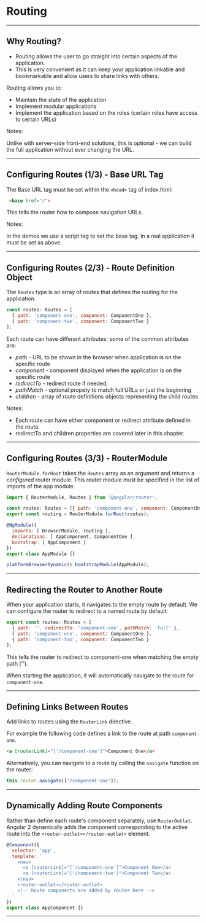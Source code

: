 # Routing

---

## Why Routing?

- Routing allows the user to go straight into certain aspects of the application.
- This is very convenient as it can keep your application linkable and bookmarkable and allow users to share links with others.

Routing allows you to:

- Maintain the state of the application
- Implement modular applications
- Implement the application based on the roles (certain roles have access to certain URLs)

Notes:

Unlike with server-side front-end solutions, this is optional - we can build the full application without ever changing the URL.

---

## Configuring Routes (1/3) - Base URL Tag

The Base URL tag must be set within the `<head>` tag of index.html:

```html
 <base href="/">

```

This tells the router how to compose navigation URLs.

Notes:

In the demos we use a script tag to set the base tag. In a real application it must be set as above.

---

## Configuring Routes (2/3) - Route Definition Object

The `Routes` type is an array of routes that defines the routing for the application.

```javascript
const routes: Routes = [
  { path: 'component-one', component: ComponentOne },
  { path: 'component-two', component: ComponentTwo }
];
```

Each route can have different attributes; some of the common attributes are:
* _path_ - URL to be shown in the browser when application is on the specific route
* _component_ - component displayed when the application is on the specific route
* _redirectTo_ - redirect route if needed;
* _pathMatch_ - optional propety to match full URLs or just the beginning
* _children_ - array of route definitions objects representing the child routes

Notes:

- Each route can have either component or redirect attribute defined in the route.
- redirectTo and children properties are covered later in this chapter.

---

## Configuring Routes (3/3) - RouterModule

`RouterModule.forRoot` takes the `Routes` array as an argument and returns a _configured_ router module.
This router module must be specified in the list of imports of the app module.

```javascript
import { RouterModule, Routes } from '@angular/router';

const routes: Routes = [{ path: 'component-one', component: ComponentOne }];
export const routing = RouterModule.forRoot(routes);

@NgModule({
  imports: [ BrowserModule, routing ],
  declarations: [ AppComponent, ComponentOne ],
  bootstrap: [ AppComponent ]
})
export class AppModule {}

platformBrowserDynamic().bootstrapModule(AppModule);
```

---

## Redirecting the Router to Another Route

When your application starts, it navigates to the empty route by default.
We can configure the router to redirect to a named route by default:

```javascript
export const routes: Routes = [
  { path: '', redirectTo: 'component-one', pathMatch: 'full' },
  { path: 'component-one', component: ComponentOne },
  { path: 'component-two', component: ComponentTwo }
];
```

This tells the router to redirect to component-one when matching the empty path ('').

When starting the application, it will automatically navigate to the route for `component-one`.

---

## Defining Links Between Routes

Add links to routes using the `RouterLink` directive.

For example the following code defines a link to the route at path `component-one`.

```html
<a [routerLink]="['/component-one']">Component One</a>
```

Alternatively, you can navigate to a route by calling the `navigate` function on the router:

```javascript
this.router.navigate(['/component-one']);
```

---

## Dynamically Adding Route Components

Rather than define each route's component separately, use `RouterOutlet`.
Angular 2 dynamically adds the component corresponding to the active route into the `<router-outlet></router-outlet>` element.

```javascript
@Component({
  selector: 'app',
  template: `
    <nav>
      <a [routerLink]="['/component-one']">Component One</a>
      <a [routerLink]="['/component-two']">Component Two</a>
    </nav>
    <router-outlet></router-outlet>
    <!-- Route components are added by router here -->
  `
})
export class AppComponent {}
```

---